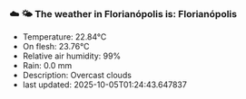 ### ☁️ 🌤️  The weather in Florianópolis is: Florianópolis

- Temperature: 22.84°C
- On flesh: 23.76°C
- Relative air humidity: 99%
- Rain: 0.0 mm
- Description: Overcast clouds
- last updated: 2025-10-05T01:24:43.647837
